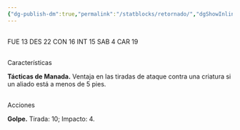```yaml
---
{"dg-publish-dm":true,"permalink":"/statblocks/retornado/","dgShowInlineTitle":"false"}
---
```


<p><span><span style="display:none"> AC:<span id="ac"><strong>15</strong></span> | HP: <span id="hp">22</span> | IN: <span id="in">2</span></span></span></p><p><span><div data-callout-metadata="" data-callout-fold="" data-callout="example" class="callout node-insert-event"><div class="callout-title" dir="auto"><div class="callout-icon"><svg width="16" height="16"></svg></div><div class="callout-title-inner">FUE <span class="dice-roller no-icon" aria-label-position="top" data-dice="d20+3" aria-label="d20+3
[10]+3"><span class="dice-roller-result">13</span></span> DES <span class="dice-roller no-icon is-max" aria-label-position="top" data-dice="d20+2" aria-label="d20+2
[20]+2"><span class="dice-roller-result">22</span></span> CON <span class="dice-roller no-icon" aria-label-position="top" data-dice="d20+1" aria-label="d20+1
[15]+1"><span class="dice-roller-result">16</span></span> INT <span class="dice-roller no-icon" aria-label-position="top" data-dice="d20+0" aria-label="d20+0
[15]+0"><span class="dice-roller-result">15</span></span> SAB <span class="dice-roller no-icon" aria-label-position="top" data-dice="d20+1" aria-label="d20+1
[3]+1"><span class="dice-roller-result">4</span></span> CAR <span class="dice-roller no-icon" aria-label-position="top" data-dice="d20+0" aria-label="d20+0
[19]+0"><span class="dice-roller-result">19</span></span></div></div></div></span></p><p><span><div data-callout-metadata="" data-callout-fold="" data-callout="tip" class="callout node-insert-event"><div class="callout-title" dir="auto"><div class="callout-icon"><svg width="16" height="16"></svg></div><div class="callout-title-inner">Características</div></div><div class="callout-content">
<p dir="auto"><strong>Tácticas de Manada.</strong> Ventaja en las tiradas de ataque contra una criatura si un aliado está a menos de 5 pies.</p>
</div></div></span></p><p><span><div data-callout-metadata="" data-callout-fold="" data-callout="danger" class="callout node-insert-event"><div class="callout-title" dir="auto"><div class="callout-icon"><svg width="16" height="16"></svg></div><div class="callout-title-inner">Acciones</div></div><div class="callout-content">
<p dir="auto"><strong>Golpe.</strong> Tirada: <span class="dice-roller no-icon" aria-label-position="top" data-dice="d20+5" aria-label="d20+5
[5]+5"><span class="dice-roller-result">10</span></span>; Impacto: <span class="dice-roller no-icon is-min" aria-label-position="top" data-dice="d8+3" aria-label="d8+3
[1]+3"><span class="dice-roller-result">4</span></span>.</p>
</div></div></span></p>